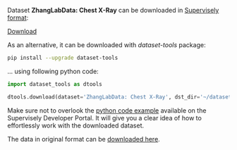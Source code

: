Dataset **ZhangLabData: Chest X-Ray** can be downloaded in [Supervisely format](https://developer.supervisely.com/api-references/supervisely-annotation-json-format):

 [Download](https://assets.supervisely.com/supervisely-supervisely-assets-public/teams_storage/9/H/C9/tCqBrNmzjCawEBDyySNZHHzBQ4rqMdug5OCZmUL2S4IgRASb7032Boyjhuf41VGuLttqw78hhuZCp0oN007xgAtxsfSHZDexATnnu980Eb24JJ0PISGYl2ILU097.tar)

As an alternative, it can be downloaded with *dataset-tools* package:
``` bash
pip install --upgrade dataset-tools
```

... using following python code:
``` python
import dataset_tools as dtools

dtools.download(dataset='ZhangLabData: Chest X-Ray', dst_dir='~/dataset-ninja/')
```
Make sure not to overlook the [python code example](https://developer.supervisely.com/getting-started/python-sdk-tutorials/iterate-over-a-local-project) available on the Supervisely Developer Portal. It will give you a clear idea of how to effortlessly work with the downloaded dataset.

The data in original format can be [downloaded here](https://prod-dcd-datasets-cache-zipfiles.s3.eu-west-1.amazonaws.com/rscbjbr9sj-3.zip).
